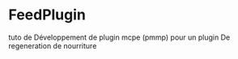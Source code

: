 # FeedPlugin
tuto de Développement de plugin mcpe (pmmp) pour un plugin De regeneration de nourriture
